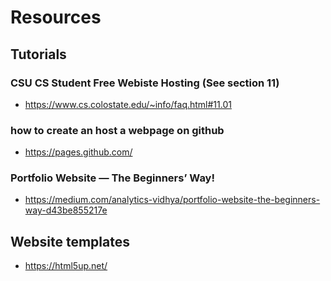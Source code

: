 
# Resources

## Tutorials

### CSU CS Student Free Webiste Hosting (See section 11)

* https://www.cs.colostate.edu/~info/faq.html#11.01


### how to create an host a webpage on github

* https://pages.github.com/


### Portfolio Website — The Beginners’ Way!

* https://medium.com/analytics-vidhya/portfolio-website-the-beginners-way-d43be855217e


## Website templates 

* https://html5up.net/
